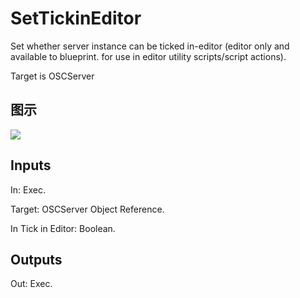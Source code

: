 # SetTickinEditor

Set whether server instance can be ticked in-editor (editor only and available to blueprint. for use in editor utility scripts/script actions).

Target is OSCServer

## 图示

![]($-20221218-18063278.png)

## Inputs

In: Exec.

Target: OSCServer Object Reference.

In Tick in Editor: Boolean.  

## Outputs

Out: Exec.

